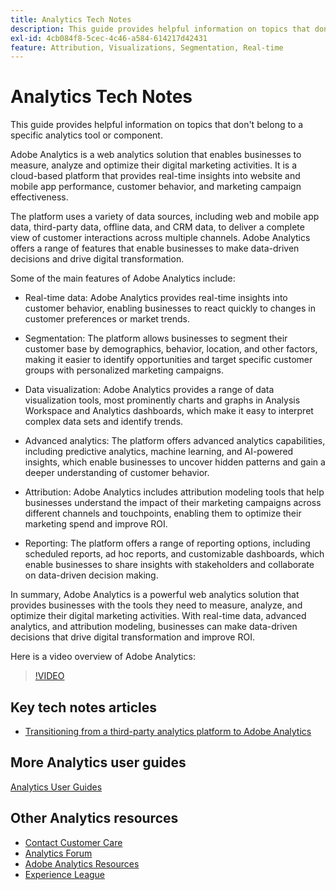 ```yaml
---
title: Analytics Tech Notes
description: This guide provides helpful information on topics that don't belong to a specific analytics tool or component.
exl-id: 4cb084f8-5cec-4c46-a584-614217d42431
feature: Attribution, Visualizations, Segmentation, Real-time
---
```

# Analytics Tech Notes

This guide provides helpful information on topics that don't belong to a specific analytics tool or component.

Adobe Analytics is a web analytics solution that enables businesses to measure, analyze and optimize their digital marketing activities. It is a cloud-based platform that provides real-time insights into website and mobile app performance, customer behavior, and marketing campaign effectiveness.

The platform uses a variety of data sources, including web and mobile app data, third-party data, offline data, and CRM data, to deliver a complete view of customer interactions across multiple channels. Adobe Analytics offers a range of features that enable businesses to make data-driven decisions and drive digital transformation.

Some of the main features of Adobe Analytics include:

* Real-time data: Adobe Analytics provides real-time insights into customer behavior, enabling businesses to react quickly to changes in customer preferences or market trends.

* Segmentation: The platform allows businesses to segment their customer base by demographics, behavior, location, and other factors, making it easier to identify opportunities and target specific customer groups with personalized marketing campaigns.

* Data visualization: Adobe Analytics provides a range of data visualization tools, most prominently charts and graphs in Analysis Workspace and Analytics dashboards, which make it easy to interpret complex data sets and identify trends.

* Advanced analytics: The platform offers advanced analytics capabilities, including predictive analytics, machine learning, and AI-powered insights, which enable businesses to uncover hidden patterns and gain a deeper understanding of customer behavior.

* Attribution: Adobe Analytics includes attribution modeling tools that help businesses understand the impact of their marketing campaigns across different channels and touchpoints, enabling them to optimize their marketing spend and improve ROI.

* Reporting: The platform offers a range of reporting options, including scheduled reports, ad hoc reports, and customizable dashboards, which enable businesses to share insights with stakeholders and collaborate on data-driven decision making.

In summary, Adobe Analytics is a powerful web analytics solution that provides businesses with the tools they need to measure, analyze, and optimize their digital marketing activities. With real-time data, advanced analytics, and attribution modeling, businesses can make data-driven decisions that drive digital transformation and improve ROI.

Here is a video overview of Adobe Analytics:

>[!VIDEO](https://video.tv.adobe.com/v/27429/?quality=12)

## Key tech notes articles

* [Transitioning from a third-party analytics platform to Adobe Analytics](ga-to-aa/home.md)

## More Analytics user guides

[Analytics User Guides](https://experienceleague.adobe.com/docs/analytics.html)

## Other Analytics resources

* [Contact Customer Care](https://experienceleague.adobe.com/?support-solution=Analytics#support)
* [Analytics Forum](https://forums.adobe.com/community/experience-cloud/analytics-cloud/analytics)
* [Adobe Analytics Resources](https://forums.adobe.com/message/10660755)
* [Experience League](https://landing.adobe.com/experience-league/)
